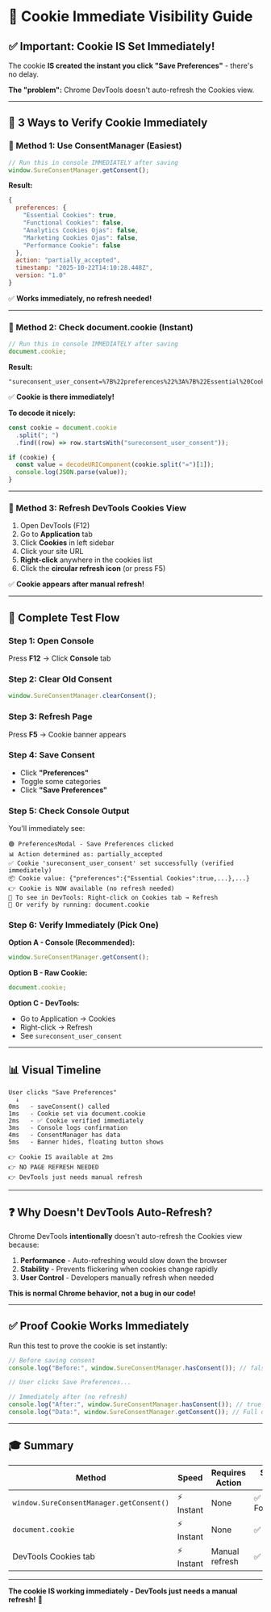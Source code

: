 # 🍪 Cookie Immediate Visibility Guide

## ✅ Important: Cookie IS Set Immediately!

The cookie **IS created the instant you click "Save Preferences"** - there's no delay.

**The "problem":** Chrome DevTools doesn't auto-refresh the Cookies view.

---

## 🎯 3 Ways to Verify Cookie Immediately

### 🥇 Method 1: Use ConsentManager (Easiest)

```javascript
// Run this in console IMMEDIATELY after saving
window.SureConsentManager.getConsent();
```

**Result:**

```javascript
{
  preferences: {
    "Essential Cookies": true,
    "Functional Cookies": false,
    "Analytics Cookies Ojas": false,
    "Marketing Cookies Ojas": false,
    "Performance Cookie": false
  },
  action: "partially_accepted",
  timestamp: "2025-10-22T14:10:28.448Z",
  version: "1.0"
}
```

✅ **Works immediately, no refresh needed!**

---

### 🥈 Method 2: Check document.cookie (Instant)

```javascript
// Run this in console IMMEDIATELY after saving
document.cookie;
```

**Result:**

```
"sureconsent_user_consent=%7B%22preferences%22%3A%7B%22Essential%20Cookies%22%3Atrue..."
```

✅ **Cookie is there immediately!**

**To decode it nicely:**

```javascript
const cookie = document.cookie
  .split("; ")
  .find((row) => row.startsWith("sureconsent_user_consent"));

if (cookie) {
  const value = decodeURIComponent(cookie.split("=")[1]);
  console.log(JSON.parse(value));
}
```

---

### 🥉 Method 3: Refresh DevTools Cookies View

1. Open DevTools (F12)
2. Go to **Application** tab
3. Click **Cookies** in left sidebar
4. Click your site URL
5. **Right-click** anywhere in the cookies list
6. Click the **circular refresh icon** (or press F5)

✅ **Cookie appears after manual refresh!**

---

## 🧪 Complete Test Flow

### Step 1: Open Console

Press **F12** → Click **Console** tab

### Step 2: Clear Old Consent

```javascript
window.SureConsentManager.clearConsent();
```

### Step 3: Refresh Page

Press **F5** → Cookie banner appears

### Step 4: Save Consent

- Click **"Preferences"**
- Toggle some categories
- Click **"Save Preferences"**

### Step 5: Check Console Output

You'll immediately see:

```
🟢 PreferencesModal - Save Preferences clicked
📊 Action determined as: partially_accepted
✅ Cookie 'sureconsent_user_consent' set successfully (verified immediately)
📦 Cookie value: {"preferences":{"Essential Cookies":true,...},...}
👉 Cookie is NOW available (no refresh needed)
🔧 To see in DevTools: Right-click on Cookies tab → Refresh
🧪 Or verify by running: document.cookie
```

### Step 6: Verify Immediately (Pick One)

**Option A - Console (Recommended):**

```javascript
window.SureConsentManager.getConsent();
```

**Option B - Raw Cookie:**

```javascript
document.cookie;
```

**Option C - DevTools:**

- Go to Application → Cookies
- Right-click → Refresh
- See `sureconsent_user_consent`

---

## 📊 Visual Timeline

```
User clicks "Save Preferences"
  ↓
0ms   - saveConsent() called
1ms   - Cookie set via document.cookie
2ms   - ✅ Cookie verified immediately
3ms   - Console logs confirmation
4ms   - ConsentManager has data
5ms   - Banner hides, floating button shows

👉 Cookie IS available at 2ms
👉 NO PAGE REFRESH NEEDED
👉 DevTools just needs manual refresh
```

---

## ❓ Why Doesn't DevTools Auto-Refresh?

Chrome DevTools **intentionally** doesn't auto-refresh the Cookies view because:

1. **Performance** - Auto-refreshing would slow down the browser
2. **Stability** - Prevents flickering when cookies change rapidly
3. **User Control** - Developers manually refresh when needed

**This is normal Chrome behavior, not a bug in our code!**

---

## ✅ Proof Cookie Works Immediately

Run this test to prove the cookie is set instantly:

```javascript
// Before saving consent
console.log("Before:", window.SureConsentManager.hasConsent()); // false

// User clicks Save Preferences...

// Immediately after (no refresh)
console.log("After:", window.SureConsentManager.hasConsent()); // true ✅
console.log("Data:", window.SureConsentManager.getConsent()); // Full data ✅
```

---

## 🎓 Summary

| Method                                   | Speed      | Requires Action | Shows Data   |
| ---------------------------------------- | ---------- | --------------- | ------------ |
| `window.SureConsentManager.getConsent()` | ⚡ Instant | None            | ✅ Formatted |
| `document.cookie`                        | ⚡ Instant | None            | ✅ Raw       |
| DevTools Cookies tab                     | ⚡ Instant | Manual refresh  | ✅ Pretty    |

---

**The cookie IS working immediately - DevTools just needs a manual refresh!** 🎉

